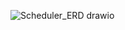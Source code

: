 ![Scheduler_ERD drawio](https://github.com/user-attachments/assets/d6b64676-66a7-4234-b104-e63e6168a5fc)
